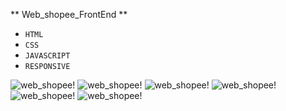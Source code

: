 ** Web_shopee_FrontEnd **

- `HTML`
- `CSS`
- `JAVASCRIPT`
- `RESPONSIVE` 

![web_shopee!](https://github.com/hopnguyen123/Web_shopee_Frontend/blob/master/image/shope_p1.png1.png)
![web_shopee!](https://github.com/hopnguyen123/Web_shopee_Frontend/blob/master/image/shope_p1.png2.png)
![web_shopee!](https://github.com/hopnguyen123/Web_shopee_Frontend/blob/master/image/shope_p1.png3.png)
![web_shopee!](https://github.com/hopnguyen123/Web_shopee_Frontend/blob/master/image/shope_p1.png4.png)
![web_shopee!](https://github.com/hopnguyen123/Web_shopee_Frontend/blob/master/image/shope_p1.png5.png)
![web_shopee!](https://github.com/hopnguyen123/Web_shopee_Frontend/blob/master/image/shope_p1.png6.png)
